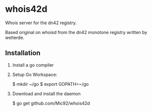 # whois42d
Whois server for the dn42 registry.

Based original on whoisd from the dn42 monotone registry written by welterde.

## Installation

1. Install a go compiler
2. Setup Go Workspace:

    $ mkdir ~/go
    $ export GOPATH=~/go

3. Download and install the daemon

    $ go get github.com/Mic92/whois42d
